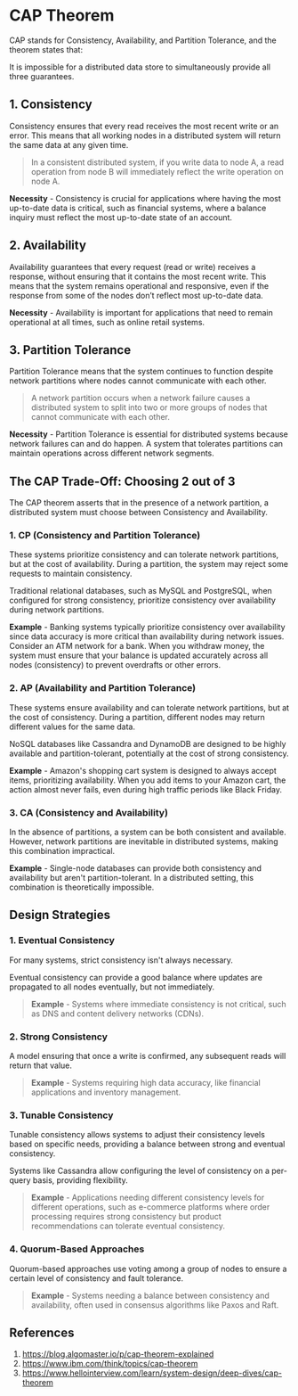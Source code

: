 # CAP Theorem
CAP stands for Consistency, Availability, and Partition Tolerance, and the theorem states that:

It is impossible for a distributed data store to simultaneously provide all three guarantees.

## 1. Consistency
Consistency ensures that every read receives the most recent write or an error. This means that all working nodes in a distributed system will return the same data at any given time.

> In a consistent distributed system, if you write data to node A, a read operation from node B will immediately reflect the write operation on node A.

**Necessity** - Consistency is crucial for applications where having the most up-to-date data is critical, such as financial systems, where a balance inquiry must reflect the most up-to-date state of an account.

## 2. Availability
Availability guarantees that every request (read or write) receives a response, without ensuring that it contains the most recent write. This means that the system remains operational and responsive, even if the response from some of the nodes don’t reflect most up-to-date data.

**Necessity** - Availability is important for applications that need to remain operational at all times, such as online retail systems.

## 3. Partition Tolerance
Partition Tolerance means that the system continues to function despite network partitions where nodes cannot communicate with each other.

> A network partition occurs when a network failure causes a distributed system to split into two or more groups of nodes that cannot communicate with each other.

**Necessity** - Partition Tolerance is essential for distributed systems because network failures can and do happen. A system that tolerates partitions can maintain operations across different network segments.


## The CAP Trade-Off: Choosing 2 out of 3
The CAP theorem asserts that in the presence of a network partition, a distributed system must choose between Consistency and Availability.

### 1. CP (Consistency and Partition Tolerance)
These systems prioritize consistency and can tolerate network partitions, but at the cost of availability. During a partition, the system may reject some requests to maintain consistency.

Traditional relational databases, such as MySQL and PostgreSQL, when configured for strong consistency, prioritize consistency over availability during network partitions.

**Example** - Banking systems typically prioritize consistency over availability since data accuracy is more critical than availability during network issues. Consider an ATM network for a bank. When you withdraw money, the system must ensure that your balance is updated accurately across all nodes (consistency) to prevent overdrafts or other errors.

### 2. AP (Availability and Partition Tolerance)
These systems ensure availability and can tolerate network partitions, but at the cost of consistency. During a partition, different nodes may return different values for the same data.

NoSQL databases like Cassandra and DynamoDB are designed to be highly available and partition-tolerant, potentially at the cost of strong consistency.

**Example** - Amazon's shopping cart system is designed to always accept items, prioritizing availability. When you add items to your Amazon cart, the action almost never fails, even during high traffic periods like Black Friday.

### 3. CA (Consistency and Availability)
In the absence of partitions, a system can be both consistent and available. However, network partitions are inevitable in distributed systems, making this combination impractical.

**Example** - Single-node databases can provide both consistency and availability but aren't partition-tolerant. In a distributed setting, this combination is theoretically impossible.

## Design Strategies
### 1. Eventual Consistency
For many systems, strict consistency isn't always necessary.

Eventual consistency can provide a good balance where updates are propagated to all nodes eventually, but not immediately.

> **Example** - Systems where immediate consistency is not critical, such as DNS and content delivery networks (CDNs).

### 2. Strong Consistency
A model ensuring that once a write is confirmed, any subsequent reads will return that value.

> **Example** - Systems requiring high data accuracy, like financial applications and inventory management.

### 3. Tunable Consistency
Tunable consistency allows systems to adjust their consistency levels based on specific needs, providing a balance between strong and eventual consistency.

Systems like Cassandra allow configuring the level of consistency on a per-query basis, providing flexibility.

> **Example** - Applications needing different consistency levels for different operations, such as e-commerce platforms where order processing requires strong consistency but product recommendations can tolerate eventual consistency.

### 4. Quorum-Based Approaches
Quorum-based approaches use voting among a group of nodes to ensure a certain level of consistency and fault tolerance.

> **Example** - Systems needing a balance between consistency and availability, often used in consensus algorithms like Paxos and Raft.

## References
1. https://blog.algomaster.io/p/cap-theorem-explained
2. https://www.ibm.com/think/topics/cap-theorem
3. https://www.hellointerview.com/learn/system-design/deep-dives/cap-theorem